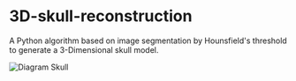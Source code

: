 # 3D-skull-reconstruction
A Python algorithm based on image segmentation by Hounsfield's threshold to generate a 3-Dimensional skull model. 

![Diagram Skull](https://user-images.githubusercontent.com/57780789/122677564-c568fd80-d1da-11eb-97c9-c3f883ba5b0d.png)

